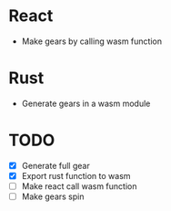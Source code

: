 # React
- Make gears by calling wasm function
# Rust
- Generate gears in a wasm module
# TODO
- [x] Generate full gear
- [x] Export rust function to wasm
- [ ] Make react call wasm function
- [ ] Make gears spin